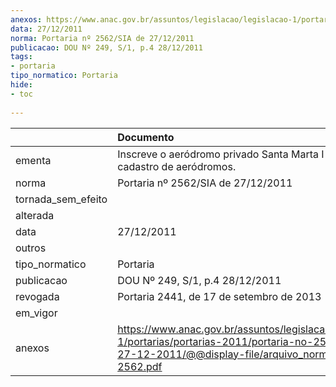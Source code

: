 ```yaml
---
anexos: https://www.anac.gov.br/assuntos/legislacao/legislacao-1/portarias/portarias-2011/portaria-no-2562-sia-de-27-12-2011/@@display-file/arquivo_norma/PA2011-2562.pdf
data: 27/12/2011
norma: Portaria nº 2562/SIA de 27/12/2011
publicacao: DOU Nº 249, S/1, p.4 28/12/2011
tags:
- portaria
tipo_normatico: Portaria
hide: 
- toc 
 
---
```


|                    | Documento                                                                                                                                                         |
|:-------------------|:------------------------------------------------------------------------------------------------------------------------------------------------------------------|
| ementa             | Inscreve o aeródromo privado Santa Marta I (PA) no cadastro de aeródromos.                                                                                        |
| norma              | Portaria nº 2562/SIA de 27/12/2011                                                                                                                                |
| tornada_sem_efeito |                                                                                                                                                                   |
| alterada           |                                                                                                                                                                   |
| data               | 27/12/2011                                                                                                                                                        |
| outros             |                                                                                                                                                                   |
| tipo_normatico     | Portaria                                                                                                                                                          |
| publicacao         | DOU Nº 249, S/1, p.4 28/12/2011                                                                                                                                   |
| revogada           | Portaria 2441, de 17 de setembro de 2013                                                                                                                          |
| em_vigor           |                                                                                                                                                                   |
| anexos             | https://www.anac.gov.br/assuntos/legislacao/legislacao-1/portarias/portarias-2011/portaria-no-2562-sia-de-27-12-2011/@@display-file/arquivo_norma/PA2011-2562.pdf |